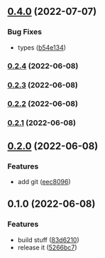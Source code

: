 

## [0.4.0](https://github.com/localz/react-hook-form-generator/compare/v0.3.0...v0.4.0) (2022-07-07)


### Bug Fixes

* types ([b54e134](https://github.com/localz/react-hook-form-generator/commit/b54e13438d94e29f098c8259491e8eaa40fe6929))

### [0.2.4](https://github.com/localz/react-hook-form-generator/compare/0.2.3...0.2.4) (2022-06-08)

### [0.2.3](https://github.com/localz/react-hook-form-generator/compare/0.2.2...0.2.3) (2022-06-08)

### [0.2.2](https://github.com/localz/react-hook-form-generator/compare/0.2.1...0.2.2) (2022-06-08)

### [0.2.1](https://github.com/localz/react-hook-form-generator/compare/0.2.0...0.2.1) (2022-06-08)

## [0.2.0](https://github.com/localz/react-hook-form-generator/compare/0.1.0...0.2.0) (2022-06-08)


### Features

* add git ([eec8096](https://github.com/localz/react-hook-form-generator/commit/eec80961682d9036fc0ad0c0b782e16caeb4cfb7))

## 0.1.0 (2022-06-08)


### Features

* build stuff ([83d6210](https://github.com/localz/react-hook-form-generator/commit/83d6210f9f3f3a94842973b003673a28a86c5a94))
* release it ([5266bc7](https://github.com/localz/react-hook-form-generator/commit/5266bc7f649e37d3bb4333af6410ff212b6da4c2))